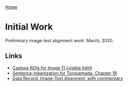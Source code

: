 
[Home](https://furman-editions-in-progress.github.io/xolotl/)

# Initial Work

Preliminary image-text alignment work. March, 2020.

## Links

- [Capture ROIs for Image 11 (visible light)](http://www.homermultitext.org/ict2/index.html?urn=urn:cite2:xolotl:codeximg.2020:27_11r_vis2)
- [Sentence-tokenization for Torquemada, Chapter 19](http://www.homermultitext.org/xolotl/?urn=urn:cts:xolotl:torquemada.001.offner.sent:19)
- [Data Record: Image-Text Alignment, with commentary](https://docs.google.com/spreadsheets/d/1dOQfP1GUj5rqETSHy-yaD-peELVe_MT6-rLU0lAGTyE/edit?usp=sharing)